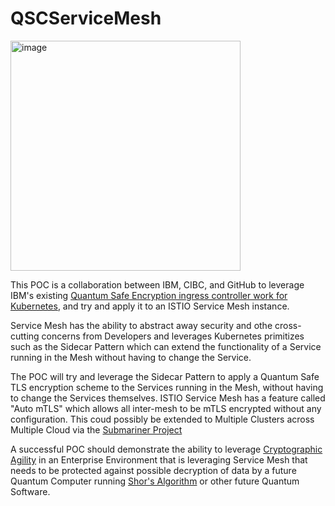 # QSCServiceMesh
<img width="368" alt="image" src="https://user-images.githubusercontent.com/121593006/209900698-b90dc96b-2f27-45ff-a5c5-4613bebd797d.png">

This POC is a collaboration between IBM, CIBC, and GitHub to leverage IBM's existing [Quantum Safe Encryption ingress controller work for Kubernetes](https://github.com/IBM/qsc-ingress), and try and apply it to an ISTIO Service Mesh instance.

Service Mesh has the ability to abstract away security and othe cross-cutting concerns from Developers and leverages Kubernetes primitizes such as the Sidecar Pattern which can extend the functionality of a Service running in the Mesh without having to change the Service.

The POC will try and leverage the Sidecar Pattern to apply a Quantum Safe TLS encryption scheme to the Services running in the Mesh, without having to change the Services themselves.  ISTIO Service Mesh has a feature called "Auto mTLS" which allows all inter-mesh to be mTLS encrypted without any configuration.  This coud possibly be extended to Multiple Clusters across Multiple Cloud via the [Submariner Project](https://submariner.io)

A successful POC should demonstrate the ability to leverage [Cryptographic Agility](https://www.techtarget.com/searchenterpriseai/definition/crypto-agility) in an Enterprise Environment that is leveraging Service Mesh that needs to be protected against possible decryption of data by a future Quantum Computer running [Shor's Algorithm](https://quantum-computing.ibm.com/composer/docs/iqx/guide/shors-algorithm) or other future Quantum Software.
